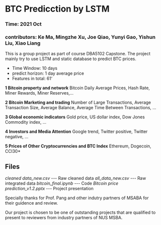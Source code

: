 # BTC Predicction by LSTM
### Time: 2021 Oct
### contributors: Ke Ma, Mingzhe Xu, Joe Qiao, Yunyi Gao, Yishun Liu, Xiao Liang
This is a group project as part of course DBA5102 Capstone. The project mainly try to use LSTM and static database to predict BTC prices. 
* Time Window: 10 days
* predict horizon: 1 day average price
* Features in total: 61‘

**1 Bitcoin property and network**
Bitcoin Daily Average Prices, Hash Rate, Miner Rewards, Miner Reserves,…

**2 Bitcoin Marketing and trading**
Number of Large Transactions, Average Transaction Size, Average Balance, Average Time Between Transactions, …

**3 Global economic indicators**
Gold price, US dollar index, Dow Jones Commodity index, … 

**4 Investors and Media Attention**
Google trend, Twitter positive, Twitter negative, …

**5 Prices of Other Cryptocurrencies and BTC Index**
 Ethereum, Dogecoin, CCI30*

## Files
*cleaned data_new.csv* --- Raw cleaned data
*all_data_new.csv*     --- Raw integrated data
*bitcoin_final.ipynb*  --- Code
*Bitcoin price prediction_v1.2.pptx* --- Project presentation

Specially thanks for Prof. Pang and other indutry partners of MSABA for their guidence and review.

Our project is chosen to be one of outstanding projects that are qualified to present to reviewers from industry partners of NUS MSBA. 
